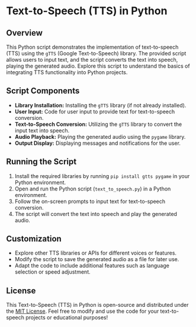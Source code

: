 # Text-to-Speech (TTS) in Python

## Overview

This Python script demonstrates the implementation of text-to-speech (TTS) using the `gTTS` (Google Text-to-Speech) library. The provided script allows users to input text, and the script converts the text into speech, playing the generated audio. Explore this script to understand the basics of integrating TTS functionality into Python projects.

## Script Components

- **Library Installation:** Installing the `gTTS` library (if not already installed).
- **User Input:** Code for user input to provide text for text-to-speech conversion.
- **Text-to-Speech Conversion:** Utilizing the `gTTS` library to convert the input text into speech.
- **Audio Playback:** Playing the generated audio using the `pygame` library.
- **Output Display:** Displaying messages and notifications for the user.

## Running the Script

1. Install the required libraries by running `pip install gtts pygame` in your Python environment.
2. Open and run the Python script (`text_to_speech.py`) in a Python environment.
3. Follow the on-screen prompts to input text for text-to-speech conversion.
4. The script will convert the text into speech and play the generated audio.

## Customization

- Explore other TTS libraries or APIs for different voices or features.
- Modify the script to save the generated audio as a file for later use.
- Adapt the code to include additional features such as language selection or speed adjustment.

## License

This Text-to-Speech (TTS) in Python is open-source and distributed under the [MIT License](LICENSE). Feel free to modify and use the code for your text-to-speech projects or educational purposes!

